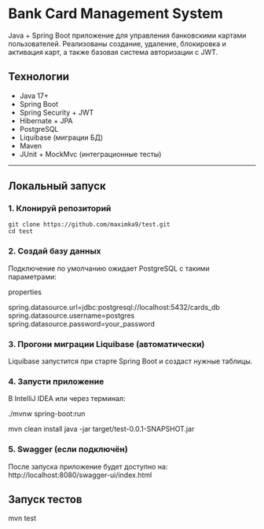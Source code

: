 # Bank Card Management System

Java + Spring Boot приложение для управления банковскими картами пользователей. Реализованы создание, удаление, блокировка и активация карт, а также базовая система авторизации с JWT.

##  Технологии

- Java 17+
- Spring Boot
- Spring Security + JWT
- Hibernate + JPA
- PostgreSQL
- Liquibase (миграции БД)
- Maven
- JUnit + MockMvc (интеграционные тесты)

---

##  Локальный запуск

### 1. Клонируй репозиторий

```
git clone https://github.com/maximka9/test.git
cd test
```
### 2. Создай базу данных
Подключение по умолчанию ожидает PostgreSQL с такими параметрами:

properties

spring.datasource.url=jdbc:postgresql://localhost:5432/cards_db
spring.datasource.username=postgres
spring.datasource.password=your_password

### 3. Прогони миграции Liquibase (автоматически)
Liquibase запустится при старте Spring Boot и создаст нужные таблицы.

### 4. Запусти приложение
В IntelliJ IDEA или через терминал:

./mvnw spring-boot:run

mvn clean install
java -jar target/test-0.0.1-SNAPSHOT.jar
### 5. Swagger (если подключён)
После запуска приложение будет доступно на:
http://localhost:8080/swagger-ui/index.html
## Запуск тестов
mvn test
